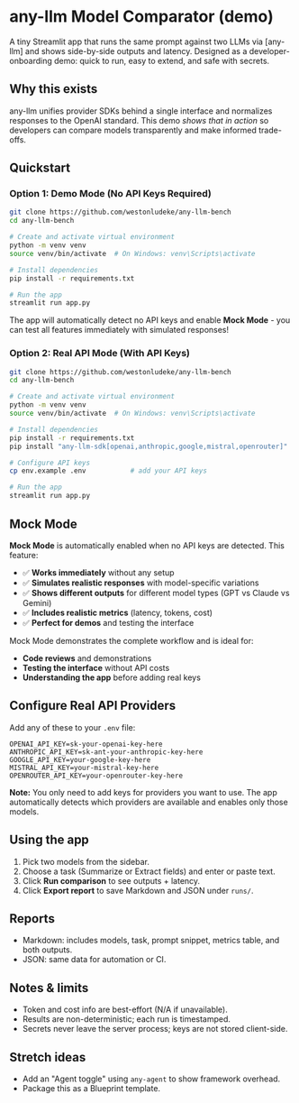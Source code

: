 # any-llm Model Comparator (demo)

A tiny Streamlit app that runs the same prompt against two LLMs via [any-llm] and shows side-by-side outputs and latency. Designed as a developer-onboarding demo: quick to run, easy to extend, and safe with secrets.

## Why this exists
any-llm unifies provider SDKs behind a single interface and normalizes responses to the OpenAI standard. This demo *shows that in action* so developers can compare models transparently and make informed trade-offs.

## Quickstart

### Option 1: Demo Mode (No API Keys Required)
```bash
git clone https://github.com/westonludeke/any-llm-bench
cd any-llm-bench

# Create and activate virtual environment
python -m venv venv
source venv/bin/activate  # On Windows: venv\Scripts\activate

# Install dependencies
pip install -r requirements.txt

# Run the app
streamlit run app.py
```

The app will automatically detect no API keys and enable **Mock Mode** - you can test all features immediately with simulated responses!

### Option 2: Real API Mode (With API Keys)
```bash
git clone https://github.com/westonludeke/any-llm-bench
cd any-llm-bench

# Create and activate virtual environment
python -m venv venv
source venv/bin/activate  # On Windows: venv\Scripts\activate

# Install dependencies
pip install -r requirements.txt
pip install "any-llm-sdk[openai,anthropic,google,mistral,openrouter]"  # install any-llm with providers

# Configure API keys
cp env.example .env           # add your API keys

# Run the app
streamlit run app.py
```

## Mock Mode

**Mock Mode** is automatically enabled when no API keys are detected. This feature:

- ✅ **Works immediately** without any setup
- ✅ **Simulates realistic responses** with model-specific variations
- ✅ **Shows different outputs** for different model types (GPT vs Claude vs Gemini)
- ✅ **Includes realistic metrics** (latency, tokens, cost)
- ✅ **Perfect for demos** and testing the interface

Mock Mode demonstrates the complete workflow and is ideal for:
- **Code reviews** and demonstrations
- **Testing the interface** without API costs
- **Understanding the app** before adding real keys

## Configure Real API Providers

Add any of these to your `.env` file:

```
OPENAI_API_KEY=sk-your-openai-key-here
ANTHROPIC_API_KEY=sk-ant-your-anthropic-key-here
GOOGLE_API_KEY=your-google-key-here
MISTRAL_API_KEY=your-mistral-key-here
OPENROUTER_API_KEY=your-openrouter-key-here
```

**Note:** You only need to add keys for providers you want to use. The app automatically detects which providers are available and enables only those models.

## Using the app

1. Pick two models from the sidebar.
2. Choose a task (Summarize or Extract fields) and enter or paste text.
3. Click **Run comparison** to see outputs + latency.
4. Click **Export report** to save Markdown and JSON under `runs/`.

## Reports

* Markdown: includes models, task, prompt snippet, metrics table, and both outputs.
* JSON: same data for automation or CI.

## Notes & limits

* Token and cost info are best-effort (N/A if unavailable).
* Results are non-deterministic; each run is timestamped.
* Secrets never leave the server process; keys are not stored client-side.

## Stretch ideas

* Add an "Agent toggle" using `any-agent` to show framework overhead.
* Package this as a Blueprint template.
